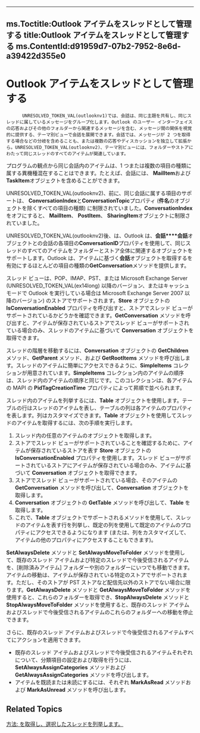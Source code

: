 

---
ms.Toctitle:Outlook アイテムをスレッドとして管理する
title:Outlook アイテムをスレッドとして管理する
ms.ContentId:d91959d7-07b2-7952-8e6d-a39422d355e0
---
# Outlook アイテムをスレッドとして管理する





          UNRESOLVED_TOKEN_VAL(outlooknv1)では、会話は、同じ主題を共有し、同じスレッドに属しているメッセージをグループ化します。Outlook のユーザー インターフェイスの応答およびその他のフォルダーから関連するメッセージを含む、メッセージ間の関係を視覚的に提供する、テーマ別ビューで会話を展開できます。会話では、メッセージが 2 つを取得する場合などの分岐を含めることも、または複数の応答やディスカッションを独立して拡張から。UNRESOLVED_TOKEN_VAL(outlooknv2)、テーマ別ビューには、フォルダーやストアにわたって同じスレッドのすべてのアイテムが関連しています。



プログラムの観点から同じ会話内のアイテムは、1 つまたは複数の項目の種類に属する異機種混在することはできます。たとえば、会話には、 **MailItem**および**TaskItem**オブジェクトを含めることができます。

 

UNRESOLVED_TOKEN_VAL(outlooknv2)、前に、同じ会話に属する項目のサポートは、 **ConversationIndex**と**ConversationTopic**プロパティ (**件名**のオブジェクトを除くすべての項目の種類) に制限されていました。**ConversationIndex**をオフにすると、 **MailItem**、 **PostItem**、 **SharingItem**オブジェクトに制限されていました。

UNRESOLVED_TOKEN_VAL(outlooknv2)後、は、Outlook は、**会話****会話**オブジェクトとの会話の各項目の**ConversationID**プロパティを使用して、同じスレッドのすべてのアイテムをフォルダーとストア全体に関連するオブジェクトをサポートします。Outlook は、アイテムに基づく**会話**オブジェクトを取得するを有効にするほとんどの項目の種類の**GetConversation**メソッドを提供します。



スレッド ビューは、POP、IMAP、PST、または Microsoft Exchange Server (UNRESOLVED_TOKEN_VAL(ex14long) 以降のバージョン、またはキャッシュ モードで Outlook を実行している場合は Microsoft Exchange Server 2007 以降のバージョン) のストアでサポートされます。**Store** オブジェクトの **IsConversationEnabled** プロパティを呼び出すと、ストアでスレッド ビューがサポートされているかどうかを確認できます。**GetConversation** メソッドを呼び出すと、アイテムが保存されているストアでスレッド ビューがサポートされている場合のみ、スレッドのアイテムに基づいて **Conversation** オブジェクトを取得できます。



スレッドの階層を移動するには、**Conversation** オブジェクトの **GetChildren** メソッド、**GetParent** メソッド、および **GetRootItems** メソッドを呼び出します。スレッドのアイテムに簡単にアクセスできるように、**SimpleItems** コレクションが用意されています。**SimpleItems** コレクション内のアイテムの順序は、スレッド内のアイテムの順序と同じです。このコレクションは、各アイテムの MAPI の **PidTagCreationTime** プロパティによって昇順で並べられます。



スレッド内のアイテムを列挙するには、**Table** オブジェクトを使用します。テーブルの行はスレッドのアイテムを表し、テーブルの列は各アイテムのプロパティを表します。列はカスタマイズできます。**Table** オブジェクトを使用してスレッドのアイテムを取得するには、次の手順を実行します。

1. スレッド内の任意のアイテムのオブジェクトを取得します。
2. ストアでスレッド ビューがサポートされていることを確認するために、アイテムが保存されているストアを表す **Store** オブジェクトの **IsConversationEnabled** プロパティを使用します。スレッド ビューがサポートされているストアにアイテムが保存されている場合のみ、アイテムに基づいて **Conversation** オブジェクトを取得できます。
3. ストアでスレッド ビューがサポートされている場合、そのアイテムの **GetConversation** メソッドを呼び出して、**Conversation** オブジェクトを取得します。
4. **Conversation** オブジェクトの **GetTable** メソッドを呼び出して、**Table** を取得します。
5. これで、**Table** オブジェクトでサポートされるメソッドを使用して、スレッドのアイテムを表す行を列挙し、既定の列を使用して既定のアイテムのプロパティにアクセスできるようになります (または、列をカスタマイズして、アイテムの他のプロパティにアクセスすることもできます)。








**SetAlwaysDelete** メソッドと **SetAlwaysMoveToFolder** メソッドを使用して、既存のスレッド アイテムおよび特定のスレッドで今後受信されるアイテムを、[削除済みアイテム] フォルダーや別のフォルダーにいつでも移動できます。アイテムの移動は、アイテムが保存されている特定のストアでサポートされます。ただし、そのストアが PST ストアなど配信先以外のストアでない場合に限ります。**GetAlwaysDelete** メソッドと **GetAlwaysMoveToFolder** メソッドを使用すると、これらのフォルダーを取得でき、**StopAlwaysDelete** メソッドと **StopAlwaysMoveToFolder** メソッドを使用すると、既存のスレッド アイテムおよびスレッドで今後受信されるアイテムのこれらのフォルダーへの移動を停止できます。




さらに、既存のスレッド アイテムおよびスレッドで今後受信されるアイテムすべてにアクションを適用できます。

- 既存のスレッド アイテムおよびスレッドで今後受信されるアイテムそれぞれについて、分類項目の設定および取得を行うには、**SetAlwaysAssignCategories** メソッドおよび **GetAlwaysAssignCategories** メソッドを呼び出します。
- アイテムを既読または未読にするには、それぞれ **MarkAsRead** メソッドおよび **MarkAsUnread** メソッドを呼び出します。






## Related Topics

[方法: を取得し、選択したスレッドを列挙します。](3bba1e98-b2eb-c53d-354a-bdd899b65a59.md)




